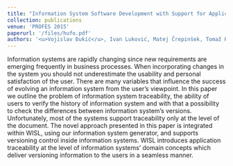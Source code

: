 ```yaml
---
title: "Information System Software Development with Support for Application Traceability"
collection: publications
venue: 'PROFES 2015'
paperurl: '/files/hufo.pdf'
authors: '<u>Vojislav Đukić</u>, Ivan Luković, Matej Črepinšek, Tomaž Kosar, Marjan Mernik'
---
```


Information systems are rapidly changing since new requirements are emerging frequently in business processes. When incorporating changes in the system you should not underestimate the usability and personal satisfaction of the user. There are many variables that influence the success of evolving an information system from the user’s viewpoint. In this paper we outline the problem of information system traceability, the ability of users to verify the history of information system and with that a possibility to check the differences between information system’s versions. Unfortunately, most of the systems support traceability only at the level of the document. The novel approach presented in this paper is integrated within WISL, using our information system generator, and supports versioning control inside information systems. WISL introduces application traceability at the level of information systems’ domain concepts which deliver versioning information to the users in a seamless manner.
